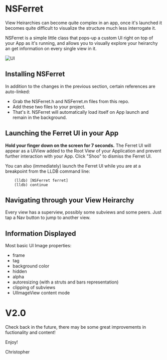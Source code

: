 NSFerret
========

View Heirarchies can become quite complex in an app, once it's launched it becomes quite difficult to visualize the structure much less interrogate it.

NSFerret is a simple little class that pops-up a custom UI right on top of your App as it's running, and allows you to visually explore your heirarchy an get information on every single view in it.

![UI](http://www.deadratgames.com/kdwc/kdwc13/images/screen3.png)

Installing NSFerret
-------------------

In addition to the changes in the previous section, certain references are auto-linked:

* Grab the NSFerret.h and NSFerret.m files from this repo. 
* Add these two files to your project.
* That's it. NSFerret will automatically load itself on App launch and remain in the background.

Launching the Ferret UI in your App
-----------------------------------

**Hold your finger down on the screen for 7 seconds.** The Ferret UI will appear as a UIView added to the Root View of your Application and prevent further interaction with your App. Click "Shoo" to dismiss the Ferret UI.

You can also (immediately) launch the Ferret UI while you are at a breakpoint from the LLDB command line:

        (lldb) [NSFerret ferret]
        (lldb) continue

Navigating through your View Heirarchy
--------------------------------------

Every view has a superview, possibly some subviews and some peers. Just tap a Nav button to jump to another view.

Information Displayed
---------------------

Most basic UI Image properties:

* frame
* tag
* background color
* hidden
* alpha
* autoresizing (with a struts and bars representation)
* clipping of subviews
* UIImageView content mode

V2.0
====

Check back in the future, there may be some great improvements in fuctionality and content!

Enjoy!

 Christopher
